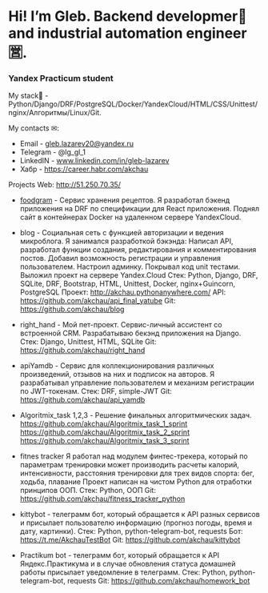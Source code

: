# Hi! I’m Gleb. Backend developmer🐍 and industrial automation engineer🈺.
### Yandex Practicum student

My stack🔧 - Python/Django/DRF/PostgreSQL/Docker/YandexCloud/HTML/CSS/Unittest/nginx/Алгоритмы/Linux/Git.

My сontacts ✉:
- Email - gleb.lazarev20@yandex.ru 
- Telegram - @lg_gl_1
- LinkedIN - www.linkedin.com/in/gleb-lazarev
- Хабр - https://career.habr.com/akchau

Projects
Web: http://51.250.70.35/
- [foodgram](https://github.com/akchau/foodgram-project-react) - Сервис хранения рецептов.
Я разработал бэкенд приложения на DRF по спецификации для React приложения. Поднял сайт
в контейнерах Docker на удаленном сервере YandexCloud.


- blog - Социальная сеть с функцией авторизации и ведения микроблога.
Я занимался разработкой бэкэнда:
Написал API, разработал функции создания, редактирования и комментирования постов. Добавил возможность регистрации и управления пользователем. Настроил админку. Покрывал код unit тестами.
Выложил проект на сервере Yandex.Cloud
Стек: Python, Django, DRF, SQLite, DRF, Bootstrap, HTML, Unittest, Docker, nginx+Guincorn, PostgreSQL
Проект: http://akchau.pythonanywhere.com/
API: https://github.com/akchau/api_final_yatube
Git: https://github.com/akchau/blog

- right_hand - Мой пет-проект. Сервис-личный ассистент со встроенной CRM. Разрабатываю бекэнд приложения на Django.
Стек: Django, Unittest, HTML, SQLite
Git: https://github.com/akchau/right_hand

- apiYamdb - Сервис для коллекционирования различных произведений, отзывов на них и подписок на авторов.
Я разрабатывал управление пользователем и механизм регистрации по JWT-токенам.
Стек: DRF, simple-JWT
Git: https://github.com/akchau/api_yamdb

- Algoritmix_task 1,2,3 - Решение финальных алгоритмических задач.
https://github.com/akchau/Algoritmix_task_1_sprint
https://github.com/akchau/Algoritmix_task_2_sprint
https://github.com/akchau/Algoritmix_task_3_sprint

- fitnes tracker
Я работал над модулем финтес-трекера, который по параметрам тренировки может производить расчеты калорий, интенсивности, расстояния тренировки для трех видов спорта: бег, ходьба, плавание
Проект написан на чистом Python для отработки принципов ООП.
Стек: Python, ООП
Git: https://github.com/akchau/fitness_tracker_python

- kittybot - телеграмм бот, который обращается к API разных сервисов и присылает пользователю информацию (прогноз погоды, время и дату, картинки).
Стек: Python, python-telegram-bot, requests
Бот: https://t.me/AkchauTestBot
Git: https://github.com/akchau/kittybot


- Practikum bot - телеграмм бот, который обращается к API Яндекс.Практикума и в случае обновления статуса домашней работы присылает уведомление в телеграмм.
Стек: Python, python-telegram-bot, requests
Git: https://github.com/akchau/homework_bot
